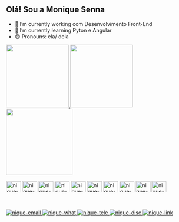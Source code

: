 ## Olá! Sou a Monique Senna

- 🔭 I’m currently working com Desenvolvimento Front-End
- 🌱 I’m currently learning Pyton e Angular
- 😄 Pronouns: ela/ dela



 <div>
    <a href="https://github.com/MoniqueSenna">
    <img height="170em" src="https://github-readme-stats.vercel.app/api?username=MoniqueSenna&show_icons=true&theme=tokyonight"/>
    <img height="170em" src="https://github-readme-stats.vercel.app/api/top-langs/?username=MoniqueSenna&layout=compact&theme=tokyonight"/>
    <img height="180em" src="file:///C:/Users/MONIQUE/github/Portif%C3%B3lio%20github/imagens/download20230303175950.png"/>
    </a>
</div>

<div style="display: inline_block"><br>
    <img align="center" alt="nique-HTML" height="30" width="40" src="https://cdn.jsdelivr.net/gh/devicons/devicon/icons/html5/html5-original.svg" />
    <img align="center" alt="nique-CSS" height="30" width="40" src="https://cdn.jsdelivr.net/gh/devicons/devicon/icons/css3/css3-original.svg" />
     <img align="center" alt="nique-JS" height="30" width="40" src="https://cdn.jsdelivr.net/gh/devicons/devicon/icons/javascript/javascript-original.svg" />
     <img align="center" alt="nique-JQ" height="30" width="40" src="https://cdn.jsdelivr.net/gh/devicons/devicon/icons/jquery/jquery-original.svg" />
     <img align="center" alt="nique-JQ" height="30" width="40" src="https://cdn.jsdelivr.net/gh/devicons/devicon/icons/bootstrap/bootstrap-original.svg" />
     <img align="center" alt="nique-JQ" height="30" width="40" src="https://cdn.jsdelivr.net/gh/devicons/devicon/icons/angularjs/angularjs-original.svg" />
     <img align="center" alt="nique-JQ" height="30" width="40" src="https://cdn.jsdelivr.net/gh/devicons/devicon/icons/grunt/grunt-original.svg" />
     <img align="center" alt="nique-JQ" height="30" width="40" src="https://cdn.jsdelivr.net/gh/devicons/devicon/icons/less/less-plain-wordmark.svg" />
     <img align="center" alt="nique-JQ" height="30" width="40" src="https://cdn.jsdelivr.net/gh/devicons/devicon/icons/sass/sass-original.svg" />
     <img align="center" alt="nique-JQ" height="30" width="40" src="https://cdn.jsdelivr.net/gh/devicons/devicon/icons/python/python-original.svg" />
          
</div><br>

##

   <div style="display: inline_block">
     <a href="mailto:msenna.castro@gmail.com"><img alt="nique-email" src="https://img.shields.io/badge/Gmail-D14836?style=for-the-badge&logo=gmail&logoColor=white"/>
     <a href="https://wa.me/5521986177865"><img alt="nique-what" src="https://img.shields.io/badge/WhatsApp-25D366?style=for-the-badge&logo=whatsapp&logoColor=white" />
     <a href=""><img alt="nique-tele" src="https://img.shields.io/badge/Telegram-2CA5E0?style=for-the-badge&logo=telegram&logoColor=white" />
     <a href="https://discord.com/channels/@MoniqueSenna#7615"><img alt="nique-disc" src="https://img.shields.io/badge/Discord-7289DA?style=for-the-badge&logo=discord&logoColor=white"/>
     <a href="https://www.linkedin.com/in/moniquesenna/"><img alt="nique-link" src="https://img.shields.io/badge/LinkedIn-0077B5?style=for-the-badge&logo=linkedin&logoColor=white" />
   </div>
        
 


